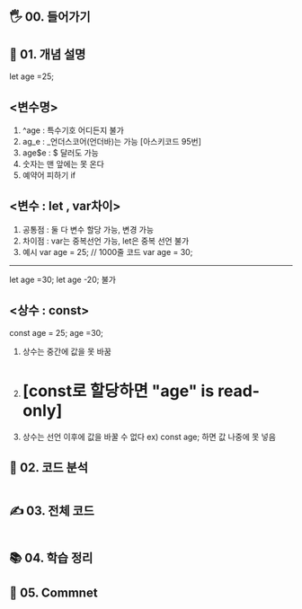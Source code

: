 ## 🖐 00. 들어가기

## 📌 01. 개념 설명
let age =25;
## <변수명> 
1) ^age : 특수기호 어디든지 불가
2) ag_e : _언더스코어(언더바)는 가능 [아스키코드 95번]
3) age$e : $ 달러도 가능
4) 숫자는 맨 앞에는 못 온다
5) 예약어 피하기 if


## <변수 : let , var차이>
1) 공통점 :  둘 다 변수 할당 가능, 변경 가능
2) 차이점 : var는 중복선언 가능, let은 중복 선언 불가
3) 예시
var age = 25;
// 1000줄 코드
var age = 30;
-------------------------
let age =30;
let age -20; 불가

## <상수 : const>
const age = 25;
age =30;
1) 상수는 중간에 값을 못 바꿈
2) # [const로 할당하면 "age" is read-only]
3) 상수는 선언 이후에 값을 바꿀 수 없다
ex) const age; 하면 값 나중에 못 넣음

## 🍳 02. 코드 분석
```js

```
## ✍ 03. 전체 코드
```js

```
## 📚 04. 학습 정리

## 🤔 05. Commnet 
